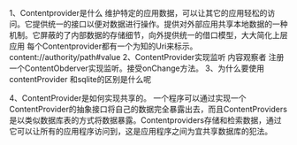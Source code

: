1、Contentprovider是什么
     维护特定的应用数据，可以让其它的应用轻松的访问。它提供统一的接口以便对数据进行操作。提供对外部应用共享本地数据的一种机制。它屏蔽的了内部数据的存储细节，向外提供统一的借口模型，大大简化上层应用
     每个Contentprovider都有一个为知的Uri来标示。content://authority/path#value
2、ContentProvider实现监听 内容观察者
     注册一个ContentObderver实现监听。接受onChange方法。
3、为什么要使用contentProvider 和sqlite的区别是什么呢

4、ContentProvider是如何实现共享的。 
   一个程序可以通过实现一个ContentProvider的抽象接口将自己的数据完全暴露出去，而且ContentProviders是以类似数据库表的方式将数据暴露。Contentproviders存储和检索数据，通过它可以让所有的应用程序访问到，这是应用程序之间为宜共享数据库的犯法。